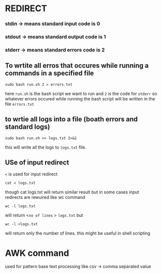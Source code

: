# REDIRECT
### stdin -> means standard input code is 0
### stdout -> means standard output code is 1
### stderr -> means standard errors code is 2

## To wrtite all erros that occures while running a commands in a specified file
```
sudo bash run.sh 2 > errors.txt 
```

here `run.sh` is the bash script we want to run and `2` is the code for `stderr` so whatever errors occured while running the bash script will be written in the file  `errors.txt`

## to wrtie all logs into a file (boath errors and standard logs)

``` 
sudo bash run.sh >> logs.txt 2>&1 
```
this will write all the logs to `logs.txt` file.

## USe of input redirect
 `<` is used for input redirect 

 ```
 cat < logs.txt
```

though cat logs.txt will return similar result but in some cases input redirects are rewuired like wc command

```
wc -l logs.txt 
```
will return <`no of lines` > `logs.txt` 
but 
```
wc -l <logs.txt
```
will return only the number of lines.  this might be useful in shell scripting


# AWK command
used for  pattern base text processing like csv -> comma separated value
